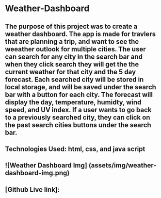 # Weather-Dashboard

## The purpose of this project was to create a weather dashboard. The app is made for travlers that are planning a trip, and want to see the weeather outlook for multiple cities. The user can search for any city in the search bar and when they click search they will get the the current weather for that city and the 5 day forecast. Each searched city will be stored in local storage, and will be saved under the search bar with a button for each city. The forecast will display the day, temperature, humidty, wind speed, and UV index. If a user wants to go back to a previously searched city, they can click on the past search cities buttons under the search bar. 

## Technologies Used: html, css, and java script

## ![Weather Dashboard Img] (assets/img/weather-dashboard-img.png)

## [Github Live link]: